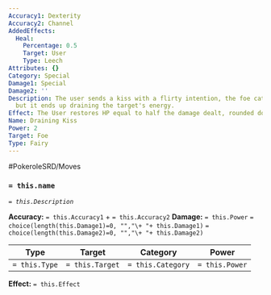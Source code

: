 ```yaml
---
Accuracy1: Dexterity
Accuracy2: Channel
AddedEffects:
  Heal:
    Percentage: 0.5
    Target: User
    Type: Leech
Attributes: {}
Category: Special
Damage1: Special
Damage2: ''
Description: The user sends a kiss with a flirty intention, the foe catches the kiss
  but it ends up draining the target's energy.
Effect: The User restores HP equal to half the damage dealt, rounded down.
Name: Draining Kiss
Power: 2
Target: Foe
Type: Fairy
---
```


#PokeroleSRD/Moves

### `= this.name` 
*`= this.Description`*

**Accuracy:** `= this.Accuracy1` + `= this.Accuracy2`
**Damage:** `= this.Power` `= choice(length(this.Damage1)=0, "","\+ "+ this.Damage1)` `= choice(length(this.Damage2)=0, "","\+ "+ this.Damage2)`

| Type          | Target          | Category          | Power          |
| ------------- | --------------- | ----------------  | -------------- |
| `= this.Type` | `= this.Target` | `= this.Category` | `= this.Power` | 

**Effect:** `= this.Effect`